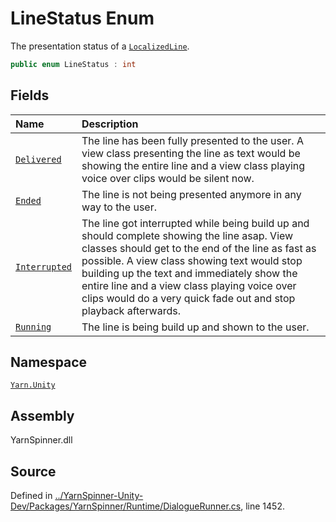 # LineStatus Enum

The presentation status of a [`LocalizedLine`](/api/csharp/yarn.unity/localizedline.md).


```csharp
public enum LineStatus : int
```



## Fields
|Name|Description|
|:---|:---|
|[`Delivered`](/api/csharp/yarn.unity/linestatus.delivered.md)| The line has been fully presented to the user. A view class presenting the line as text would be showing the entire line and a view class playing voice over clips would be silent now. |
|[`Ended`](/api/csharp/yarn.unity/linestatus.ended.md)| The line is not being presented anymore in any way to the user. |
|[`Interrupted`](/api/csharp/yarn.unity/linestatus.interrupted.md)| The line got interrupted while being build up and should complete showing the line asap. View classes should get to the end of the line as fast as possible. A view class showing text would stop building up the text and immediately show the entire line and a view class playing voice over clips would do a very quick fade out and stop playback afterwards. |
|[`Running`](/api/csharp/yarn.unity/linestatus.running.md)| The line is being build up and shown to the user. |
## Namespace
[`Yarn.Unity`](/api/csharp/yarn.unity/README.md)

## Assembly
YarnSpinner.dll

## Source
Defined in [../YarnSpinner-Unity-Dev/Packages/YarnSpinner/Runtime/DialogueRunner.cs](https://github.com/YarnSpinnerTool/YarnSpinner-Unity//blob/develop/Runtime/DialogueRunner.cs#L1452), line 1452.
